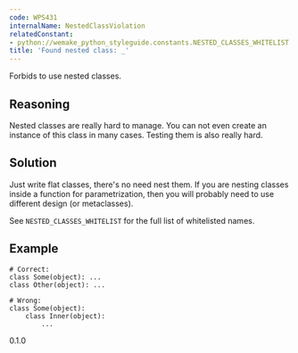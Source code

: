 ```yaml
---
code: WPS431
internalName: NestedClassViolation
relatedConstant:
- python://wemake_python_styleguide.constants.NESTED_CLASSES_WHITELIST
title: 'Found nested class: _'
---
```


Forbids to use nested classes.

## Reasoning
Nested classes are really hard to manage. You can not even create an
instance of this class in many cases. Testing them is also really
hard.

## Solution
Just write flat classes, there's no need nest them. If you are
nesting classes inside a function for parametrization, then you will
probably need to use different design (or metaclasses).

See `NESTED_CLASSES_WHITELIST`
for the full list of whitelisted names.

## Example

    # Correct:
    class Some(object): ...
    class Other(object): ...
    
    # Wrong:
    class Some(object):
        class Inner(object):
            ...

<div class="versionadded">

0.1.0

</div>